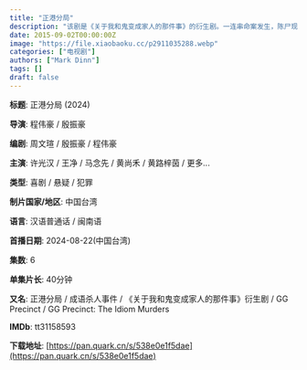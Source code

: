 ```yaml
---
title: "正港分局"
description: "该剧是《关于我和鬼变成家人的那件事》的衍生剧。一连串命案发生，陈尸现场被布置成怵目惊心的成语字谜，菜鸟小队长林子晴（王净 饰）联手刑警吴明翰（许光汉 饰）与正港小队，分秒必争解开杀人魔的致命谜题。"
date: 2015-09-02T00:00:00Z
image: "https://file.xiaobaoku.cc/p2911035288.webp"
categories: ["电视剧"]
authors: ["Mark Dinn"]
tags: []
draft: false
---
```


**标题**: 正港分局 (2024)

**导演**: 程伟豪 / 殷振豪  

**编剧**: 周文瑄 / 殷振豪 / 程伟豪  

**主演**: 许光汉 / 王净 / 马念先 / 黄尚禾 / 黄路梓茵 / 更多...

**类型**: 喜剧 / 悬疑 / 犯罪  

**制片国家/地区**: 中国台湾 

**语言**: 汉语普通话 / 闽南语  

**首播日期**: 2024-08-22(中国台湾)  

**集数**: 6  

**单集片长**: 40分钟  

**又名**: 正港分局 / 成语杀人事件 / 《关于我和鬼变成家人的那件事》衍生剧 / GG Precinct / GG Precinct: The Idiom Murders  

**IMDb**: tt31158593  

**下载地址**: [https://pan.quark.cn/s/538e0e1f5dae](https://pan.quark.cn/s/538e0e1f5dae)


